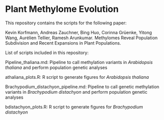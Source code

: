 # Plant Methylome Evolution

This repository contains the scripts for the following paper:

Kevin Korfmann, Andreas Zauchner, Bing Huo, Corinna Grüenke, Yitong Wang, Aurélien Tellier, Ramesh Arunkumar. Methylomes Reveal Population Subdivision and Recent Expansions in Plant Populations.

List of scripts included in this repository:

Pipeline_thaliana.md: Pipeline to call methylation variants in _Arabidopsis thaliana_ and perform population genetic analyses

athaliana_plots.R: R script to generate figures for _Arabidopsis thaliana_ 

Brachypodium_distachyon_pipeline.md: Pipeline to call genetic methylation variants in _Brachypodium distachyon_ and perform population genetic analyses

bdistachyon_plots.R: R script to generate figures for _Brachypodium distachyon_ 
